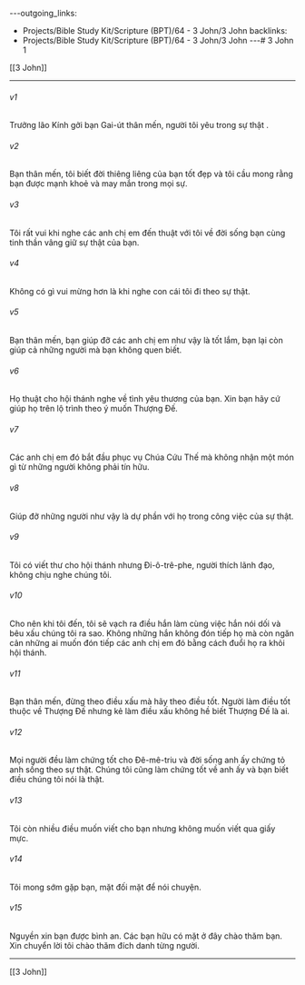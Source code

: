 ---outgoing_links:
  - Projects/Bible Study Kit/Scripture (BPT)/64 - 3 John/3 John
backlinks:
  - Projects/Bible Study Kit/Scripture (BPT)/64 - 3 John/3 John
---# 3 John 1

[[3 John]]
***



###### v1 
Trưởng lão Kính gởi bạn Gai-út thân mến, người tôi yêu trong sự thật . 

###### v2 
Bạn thân mến, tôi biết đời thiêng liêng của bạn tốt đẹp và tôi cầu mong rằng bạn được mạnh khoẻ và may mắn trong mọi sự. 

###### v3 
Tôi rất vui khi nghe các anh chị em đến thuật với tôi về đời sống bạn cùng tinh thần vâng giữ sự thật của bạn. 

###### v4 
Không có gì vui mừng hơn là khi nghe con cái tôi đi theo sự thật. 

###### v5 
Bạn thân mến, bạn giúp đỡ các anh chị em như vậy là tốt lắm, bạn lại còn giúp cả những người mà bạn không quen biết. 

###### v6 
Họ thuật cho hội thánh nghe về tình yêu thương của bạn. Xin bạn hãy cứ giúp họ trên lộ trình theo ý muốn Thượng Đế. 

###### v7 
Các anh chị em đó bắt đầu phục vụ Chúa Cứu Thế mà không nhận một món gì từ những người không phải tín hữu. 

###### v8 
Giúp đỡ những người như vậy là dự phần với họ trong công việc của sự thật. 

###### v9 
Tôi có viết thư cho hội thánh nhưng Đi-ô-trê-phe, người thích lãnh đạo, không chịu nghe chúng tôi. 

###### v10 
Cho nên khi tôi đến, tôi sẽ vạch ra điều hắn làm cùng việc hắn nói dối và bêu xấu chúng tôi ra sao. Không những hắn không đón tiếp họ mà còn ngăn cản những ai muốn đón tiếp các anh chị em đó bằng cách đuổi họ ra khỏi hội thánh. 

###### v11 
Bạn thân mến, đừng theo điều xấu mà hãy theo điều tốt. Người làm điều tốt thuộc về Thượng Đế nhưng kẻ làm điều xấu không hề biết Thượng Đế là ai. 

###### v12 
Mọi người đều làm chứng tốt cho Đê-mê-triu và đời sống anh ấy chứng tỏ anh sống theo sự thật. Chúng tôi cũng làm chứng tốt về anh ấy và bạn biết điều chúng tôi nói là thật. 

###### v13 
Tôi còn nhiều điều muốn viết cho bạn nhưng không muốn viết qua giấy mực. 

###### v14 
Tôi mong sớm gặp bạn, mặt đối mặt để nói chuyện. 

###### v15 
Nguyền xin bạn được bình an. Các bạn hữu có mặt ở đây chào thăm bạn. Xin chuyển lời tôi chào thăm đích danh từng người.

***
[[3 John]]
